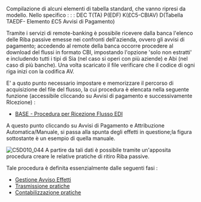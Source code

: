 Compilazione di alcuni elementi di tabella standard, che vanno ripresi da modello. Nello specifico : 
 :  : DEC T(TA) P(EDF) K(£C5-CBIAV) D(Tabella TAEDF- Elemento £C5 Avvisi di Pagamento)

Tramite i servizi di remote-banking è possibile ricevere dalla banca l'elenco delle Riba passive emesse nei confronti dell'azienda, ovvero gli avvisi di pagamento; accedendo al remote della banca occorre procedere al download del flussi in formato CBI, impostando l'opzione 'solo non estratti' e includendo tutti i tipi di Sia (nel caso si operi con più aziende) e Abi (nel caso di più banche). Una volta scaricato il file verificare che il codice di ogni riga inizi con la codifica AV.

E' a qusto punto necessario impostare e memorizzare il percorso di acquisizione del file del flusso, la cui procedura è elencata nella seguente funzione (accessibile cliccando su Avvisi di pagamento e successivamente RIcezione) : 

- [BASE - Procedura per Ricezione Flusso EDI](Sorgenti/MB/DOC/EDBASE_02)

A questo punto cliccando su Avvisi di Pagamento e Attribuzione Automatica/Manuale, si passa alla spunta degli effetti in questione;la figura sottostante è un esempio di quella manuale.

![C5D010_044](http://localhost:3000/immagini/C5D010_P/C5D010_044.png)
A partire da tali dati è possibile tramite un'apposita procedura creare le relative pratiche di ritiro Riba passive.

Tale procedura è definita essenzialmente dalle seguenti fasi : 

- [Gestione Avviso Effetti](Sorgenti/MB/DOC_OGG/P_C5RR07)
- [Trasmissione pratiche](Sorgenti/MB/DOC/C5D010_N)
- [Contabilizzazione pratiche](Sorgenti/MB/DOC/C5D010_M)

